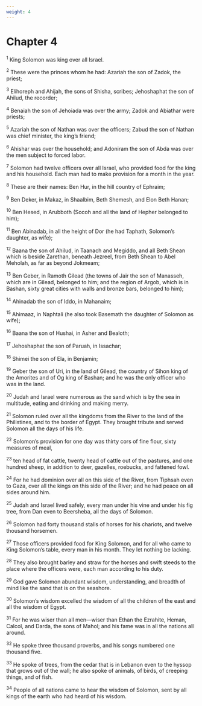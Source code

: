 ```yaml
---
weight: 4
---
```


# Chapter 4

<sup>1</sup> King Solomon was king over all Israel. 

<sup>2</sup> These were the princes whom he had: Azariah the son of Zadok, the priest; 

<sup>3</sup> Elihoreph and Ahijah, the sons of Shisha, scribes; Jehoshaphat the son of Ahilud, the recorder; 

<sup>4</sup> Benaiah the son of Jehoiada was over the army; Zadok and Abiathar were priests; 

<sup>5</sup> Azariah the son of Nathan was over the officers; Zabud the son of Nathan was chief minister, the king’s friend; 

<sup>6</sup> Ahishar was over the household; and Adoniram the son of Abda was over the men subject to forced labor. 

<sup>7</sup> Solomon had twelve officers over all Israel, who provided food for the king and his household. Each man had to make provision for a month in the year. 

<sup>8</sup> These are their names: Ben Hur, in the hill country of Ephraim; 

<sup>9</sup> Ben Deker, in Makaz, in Shaalbim, Beth Shemesh, and Elon Beth Hanan; 

<sup>10</sup> Ben Hesed, in Arubboth (Socoh and all the land of Hepher belonged to him); 

<sup>11</sup> Ben Abinadab, in all the height of Dor (he had Taphath, Solomon’s daughter, as wife); 

<sup>12</sup> Baana the son of Ahilud, in Taanach and Megiddo, and all Beth Shean which is beside Zarethan, beneath Jezreel, from Beth Shean to Abel Meholah, as far as beyond Jokmeam; 

<sup>13</sup> Ben Geber, in Ramoth Gilead (the towns of Jair the son of Manasseh, which are in Gilead, belonged to him; and the region of Argob, which is in Bashan, sixty great cities with walls and bronze bars, belonged to him); 

<sup>14</sup> Ahinadab the son of Iddo, in Mahanaim; 

<sup>15</sup> Ahimaaz, in Naphtali (he also took Basemath the daughter of Solomon as wife); 

<sup>16</sup> Baana the son of Hushai, in Asher and Bealoth; 

<sup>17</sup> Jehoshaphat the son of Paruah, in Issachar; 

<sup>18</sup> Shimei the son of Ela, in Benjamin; 

<sup>19</sup> Geber the son of Uri, in the land of Gilead, the country of Sihon king of the Amorites and of Og king of Bashan; and he was the only officer who was in the land. 

<sup>20</sup> Judah and Israel were numerous as the sand which is by the sea in multitude, eating and drinking and making merry. 

<sup>21</sup> Solomon ruled over all the kingdoms from the River to the land of the Philistines, and to the border of Egypt. They brought tribute and served Solomon all the days of his life. 

<sup>22</sup> Solomon’s provision for one day was thirty cors of fine flour, sixty measures of meal, 

<sup>23</sup> ten head of fat cattle, twenty head of cattle out of the pastures, and one hundred sheep, in addition to deer, gazelles, roebucks, and fattened fowl. 

<sup>24</sup> For he had dominion over all on this side of the River, from Tiphsah even to Gaza, over all the kings on this side of the River; and he had peace on all sides around him. 

<sup>25</sup> Judah and Israel lived safely, every man under his vine and under his fig tree, from Dan even to Beersheba, all the days of Solomon. 

<sup>26</sup> Solomon had forty thousand stalls of horses for his chariots, and twelve thousand horsemen. 

<sup>27</sup> Those officers provided food for King Solomon, and for all who came to King Solomon’s table, every man in his month. They let nothing be lacking. 

<sup>28</sup> They also brought barley and straw for the horses and swift steeds to the place where the officers were, each man according to his duty. 

<sup>29</sup> God gave Solomon abundant wisdom, understanding, and breadth of mind like the sand that is on the seashore. 

<sup>30</sup> Solomon’s wisdom excelled the wisdom of all the children of the east and all the wisdom of Egypt. 

<sup>31</sup> For he was wiser than all men—wiser than Ethan the Ezrahite, Heman, Calcol, and Darda, the sons of Mahol; and his fame was in all the nations all around. 

<sup>32</sup> He spoke three thousand proverbs, and his songs numbered one thousand five. 

<sup>33</sup> He spoke of trees, from the cedar that is in Lebanon even to the hyssop that grows out of the wall; he also spoke of animals, of birds, of creeping things, and of fish. 

<sup>34</sup> People of all nations came to hear the wisdom of Solomon, sent by all kings of the earth who had heard of his wisdom. 


